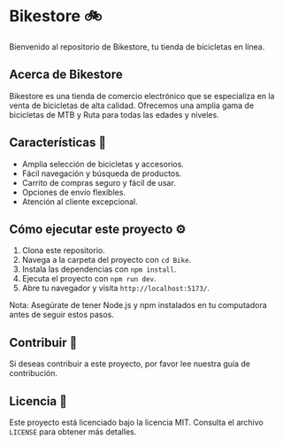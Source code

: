 # Bikestore 🚲

Bienvenido al repositorio de Bikestore, tu tienda de bicicletas en línea.

## Acerca de Bikestore

Bikestore es una tienda de comercio electrónico que se especializa en la venta de bicicletas de alta calidad. Ofrecemos una amplia gama de bicicletas de MTB y Ruta para todas las edades y niveles.

## Características 🚀

- Amplia selección de bicicletas y accesorios.
- Fácil navegación y búsqueda de productos.
- Carrito de compras seguro y fácil de usar.
- Opciones de envío flexibles.
- Atención al cliente excepcional.

## Cómo ejecutar este proyecto ⚙️

1. Clona este repositorio.
2. Navega a la carpeta del proyecto con `cd Bike`.
3. Instala las dependencias con `npm install`.
4. Ejecuta el proyecto con `npm run dev`.
5. Abre tu navegador y visita `http://localhost:5173/`.

Nota: Asegúrate de tener Node.js y npm instalados en tu computadora antes de seguir estos pasos.

## Contribuir 🤝

Si deseas contribuir a este proyecto, por favor lee nuestra guía de contribución.

## Licencia 📄

Este proyecto está licenciado bajo la licencia MIT. Consulta el archivo `LICENSE` para obtener más detalles.